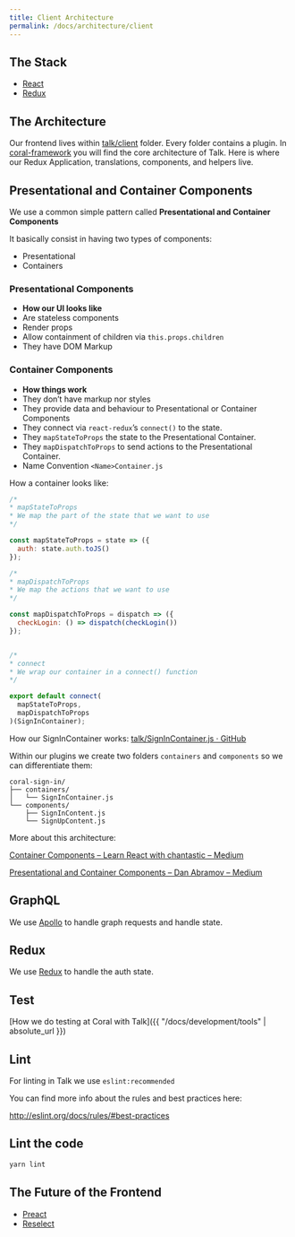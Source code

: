 ```yaml
---
title: Client Architecture
permalink: /docs/architecture/client
---
```


## The Stack
 - [React](#react)
 - [Redux](#redux)


## The Architecture
Our frontend lives within [talk/client](https://github.com/coralproject/talk/tree/153193959cb4dfa5d8feaabb49811325f836ee68/client) folder. Every folder contains a plugin. In [coral-framework](https://github.com/coralproject/talk/tree/153193959cb4dfa5d8feaabb49811325f836ee68/client/coral-framework) you will find the core architecture of Talk.
Here is where our Redux Application, translations, components, and helpers live.


## Presentational and Container Components
We use a common simple pattern called
__Presentational and Container Components__

It basically consist in having two types of components:
  - Presentational
  - Containers

### Presentational Components
- __How our UI looks like__
- Are stateless components
- Render props
- Allow containment of children via `this.props.children`
- They have DOM Markup

### Container Components
* __How things work__
* They don’t have markup nor styles
* They provide data and behaviour to Presentational or Container Components
* They connect via `react-redux`’s `connect()` to the state.
* They `mapStateToProps` the state to the Presentational Container.
* They `mapDispatchToProps` to send actions to the Presentational Container.
* Name Convention `<Name>Container.js`

How a container looks like:
```js
/*
* mapStateToProps
* We map the part of the state that we want to use
*/

const mapStateToProps = state => ({
  auth: state.auth.toJS()
});

/*
* mapDispatchToProps
* We map the actions that we want to use
*/

const mapDispatchToProps = dispatch => ({
  checkLogin: () => dispatch(checkLogin())
});


/*
* connect
* We wrap our container in a connect() function
*/

export default connect(
  mapStateToProps,
  mapDispatchToProps
)(SignInContainer);
````

How our SignInContainer works: [talk/SignInContainer.js · GitHub](https://github.com/coralproject/talk/blob/153193959cb4dfa5d8feaabb49811325f836ee68/client/coral-sign-in/containers/SignInContainer.js)

Within our plugins we create two folders `containers` and `components` so we can differentiate them:
```
coral-sign-in/
├── containers/
│   └── SignInContainer.js
└── components/
    ├── SignInContent.js
    └── SignUpContent.js
```

More about this architecture:

[Container Components – Learn React with chantastic – Medium](https://medium.com/@learnreact/container-components-c0e67432e005#.w8mzgndcg)


[Presentational and Container Components – Dan Abramov – Medium](https://medium.com/@dan_abramov/smart-and-dumb-components-7ca2f9a7c7d0#.ai4ih55v3)


## GraphQL
We use [Apollo](http://www.apollodata.com/) to handle graph requests and handle state.

## Redux
We use [Redux](http://redux.js.org/) to handle the auth state.

## Test
[How we do testing at Coral with Talk]({{ "/docs/development/tools" | absolute_url }})


## Lint
For linting in Talk we use `eslint:recommended`

You can find more info about the rules and best practices here:

http://eslint.org/docs/rules/#best-practices

## Lint the code
```js
yarn lint
```


## The Future of the Frontend
- [Preact](https://github.com/developit/preact)
- [Reselect](https://github.com/reactjs/reselect)

